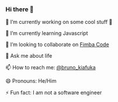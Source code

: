 ### Hi there 👋

<!--
**brunokiafuka/brunokiafuka** is a ✨ _special_ ✨ repository because its `README.md` (this file) appears on your GitHub profile. -->

🔭 I’m currently working on some cool stuff 🥱

🌱 I’m currently learning Javascript

👯 I’m looking to collaborate on [Fimba Code](https://github.com/Fimba-Code)

💬 Ask me about life

📫 How to reach me: [@bruno_kiafuka](https://twitter.com/bruno_kiafuka)

😄 Pronouns: He/Him

⚡ Fun fact: I am not a software engineer

